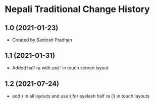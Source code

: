 Nepali Traditional Change History
====================

1.0 (2021-01-23)
----------------
* Created by Santosh Pradhan

1.1 (2021-01-31)
----------------
* Added half ra with zwj ‍र्‍ in touch screen layout

1.2 (2021-07-24)
----------------
* add ऱ in all layouts and use ऱ् for ‍eyelash half ra (र्‍) in touch layouts